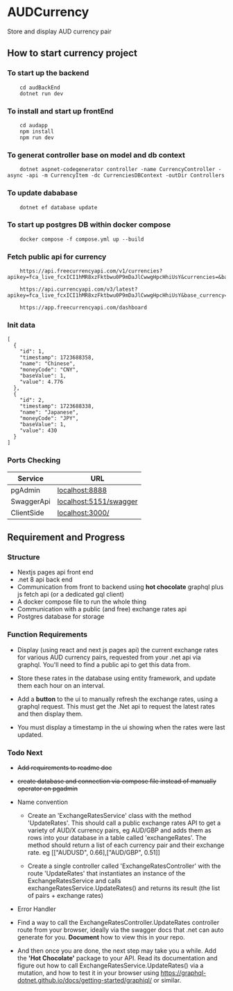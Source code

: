 # AUDCurrency
Store and display AUD currency pair 

## How to start currency project
### To start up the backend 
```
    cd audBackEnd
    dotnet run dev
```

### To install and start up frontEnd 
```
    cd audapp
    npm install
    npm run dev
```


### To generat controller base on model and db context
```
    dotnet aspnet-codegenerator controller -name CurrencyController -async -api -m CurrencyItem -dc CurrenciesDBContext -outDir Controllers
```

### To update dababase
```
    dotnet ef database update
```

### To start up postgres DB within docker compose

```
    docker compose -f compose.yml up --build
```

### Fetch public api for currency 
```
    https://api.freecurrencyapi.com/v1/currencies?apikey=fca_live_fcxICI1hMR8xzFktbwu0P9mDaJlCwwgHpcHhiUsY&currencies=&base_currency=AUD

    https://api.currencyapi.com/v3/latest?apikey=fca_live_fcxICI1hMR8xzFktbwu0P9mDaJlCwwgHpcHhiUsY&base_currency=AUD
    
    https://app.freecurrencyapi.com/dashboard
```

### Init data
```
[
  {
    "id": 1,
    "timestamp": 1723688358,
    "name": "Chinese",
    "moneyCode": "CNY",
    "baseValue": 1,
    "value": 4.776
  },
  {
    "id": 2,
    "timestamp": 1723688338,
    "name": "Japanese",
    "moneyCode": "JPY",
    "baseValue": 1,
    "value": 430
  }
]
```

### Ports Checking
| **Service**  | **URL**                                                            |
|--------------|--------------------------------------------------------------------|
| pgAdmin      | [localhost:8888](http://localhost:8888)                            |
| SwaggerApi   | [localhost:5151/swagger](http://localhost:5151/swagger/index.html) |
| ClientSide   | [localhost:3000/](http://localhost:3000/)                          |


## Requirement and Progress

### Structure
- Nextjs pages api front end
- .net 8 api back end
- Communication from front to backend using **hot chocolate** graphql plus js fetch api (or a dedicated gql client)
- A docker compose file to run the whole thing
- Communication with a public (and free) exchange rates api
- Postgres database for storage
 
### Function Requirements
- Display (using react and next js pages api) the current exchange rates for various AUD currency pairs, requested from your .net api via graphql. You'll need to find a public api to get this data from.
 
- Store these rates in the database using entity framework, and update them each hour on an interval.
 
- Add a **button** to the ui to manually refresh the exchange rates, using a graphql request. This must get the .Net api to request the latest rates and then display them.
 
- You must display a timestamp in the ui showing when the rates were last updated.
 
 ### Todo Next
- <s>Add requirements to readme doc</s>

- <s>create database and connection via compose file instead of manually operator on pgadmin</s>

- Name convention

    - Create an 'ExchangeRatesService' class with the method 'UpdateRates'. This should call a public exchange rates API to get a variety of AUD/X currency pairs, eg AUD/GBP and adds them as rows into your database in a table called 'exchangeRates'. The method should return a list of each currency pair and their exchange rate. eg [["AUDUSD", 0.66],["AUD/GBP", 0.51]]

    - Create a single controller called 'ExchangeRatesController' with the route 'UpdateRates' that instantiates an instance of the ExchangeRatesService and calls exchangeRatesService.UpdateRates() and returns its result (the list of pairs + exchange rates)

- Error Handler

- Find a way to call the ExchangeRatesController.UpdateRates controller route from your browser, ideally via the swagger docs that .net can auto generate for you. **Document** how to view this in your repo.

- And then once you are done, the next step may take you a while. Add the **'Hot Chocolate'** package to your API. Read its documentation and figure out how to call ExchangeRatesService.UpdateRates() via a mutation, and how to test it in your browser using https://graphql-dotnet.github.io/docs/getting-started/graphiql/ or similar.
